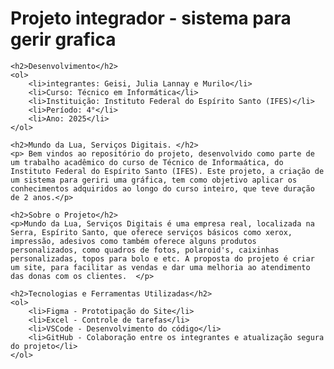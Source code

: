 <head>
</head>
<body>
    <h1>Projeto integrador - sistema para gerir grafica </h1>
    
    <h2>Desenvolvimento</h2>
    <ol>
        <li>integrantes: Geisi, Julia Lannay e Murilo</li>
        <li>Curso: Técnico em Informática</li>
        <li>Instituição: Instituto Federal do Espírito Santo (IFES)</li>
        <li>Período: 4°</li>
        <li>Ano: 2025</li>
    </ol>

    <h2>Mundo da Lua, Serviços Digitais. </h2>
    <p> Bem vindos ao repositório do projeto, desenvolvido como parte de um trabalho acadêmico do curso de Técnico de Informaática, do Instituto Federal do Espírito Santo (IFES). Este projeto, a criação de um sistema para geriri uma gráfica, tem como objetivo aplicar os conhecimentos adquiridos ao longo do curso inteiro, que teve duração de 2 anos.</p>

    <h2>Sobre o Projeto</h2>
    <p>Mundo da Lua, Serviços Digitais é uma empresa real, localizada na Serra, Espírito Santo, que oferece serviços básicos como xerox, impressão, adesivos como também oferece alguns produtos personalizados, como quadros de fotos, polaroid's, caixinhas personalizadas, topos para bolo e etc. A proposta do projeto é criar um site, para facilitar as vendas e dar uma melhoria ao atendimento das donas com os clientes.  </p>

    <h2>Tecnologias e Ferramentas Utilizadas</h2>
    <ol>
        <li>Figma - Prototipação do Site</li>
        <li>Excel - Controle de tarefas</li>
        <li>VSCode - Desenvolvimento do código</li>
        <li>GitHub - Colaboração entre os integrantes e atualização segura do projeto</li>
    </ol>

</body>
</html>
